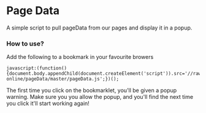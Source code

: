 Page Data
=========

A simple script to pull pageData from our pages and display it in a popup. 

### How to use?

Add the following to a bookmark in your favourite browers

    javascript:(function(){document.body.appendChild(document.createElement('script')).src='//rawgithub.com/apn-online/pageData/master/pageData.js';})();
    
The first time you click on the bookmarklet, you'll be given a popup warning. Make sure you you allow the popup, and you'll find the next time you click it'll start working again!